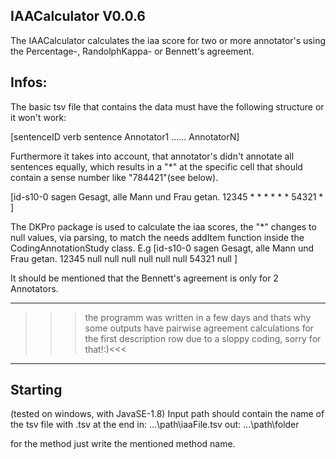 IAACalculator V0.0.6
-------------------

The IAACalculator calculates the iaa score for two or more annotator's
using the Percentage-, RandolphKappa- or Bennett's agreement.


Infos:
----
The basic tsv file that contains the data must have the following 
structure or it won't work:

[sentenceID  verb  sentence  Annotator1  ......  AnnotatorN]


Furthermore it takes into account, that annotator's didn't
annotate all sentences equally, which results in a "*" at the specific cell
that should contain a sense number like "784421"(see below).

[id-s10-0	sagen	Gesagt, alle Mann und Frau getan.	12345	*	*	*	*	*	*	54321	*	]


The DKPro package is used to calculate the iaa scores,
the "*" changes to null values, via parsing, to match the needs addItem function
inside the CodingAnnotationStudy class.
E.g
[id-s10-0	sagen	Gesagt, alle Mann und Frau getan.	12345	null	null	null	null	null	null	54321	null	]


It should be mentioned that the Bennett's agreement is only for
2 Annotators.

-------------------------------------------------------------------------------------------------
>>>the programm was written in a few days and thats why some outputs have pairwise
agreement calculations for the first description row due to a sloppy coding, sorry for that!:)<<<
-------------------------------------------------------------------------------------------------

Starting
--------

(tested on windows, with JavaSE-1.8)
Input path should contain the name of the tsv file with .tsv at the end
in: ...\path\iaaFile.tsv
out: ...\path\folder

for the method just write the mentioned method name.
